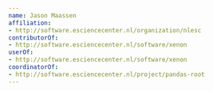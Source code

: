 ```yaml
---
name: Jason Maassen
affiliation:
- http://software.esciencecenter.nl/organization/nlesc
contributorOf:
- http://software.esciencecenter.nl/software/xenon
userOf:
- http://software.esciencecenter.nl/software/xenon
coordinatorOf:
- http://software.esciencecenter.nl/project/pandas-root
---
```

